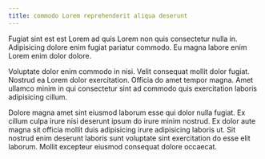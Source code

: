 ```yaml
---
title: commodo Lorem reprehenderit aliqua deserunt
---
```


Fugiat sint est est Lorem ad quis Lorem non quis consectetur nulla in. Adipisicing dolore enim fugiat pariatur commodo. Eu magna labore enim Lorem enim dolor dolore.

Voluptate dolor enim commodo in nisi. Velit consequat mollit dolor fugiat. Nostrud ea Lorem dolor exercitation. Officia do amet tempor magna. Amet ullamco minim in qui consectetur sint ad commodo quis exercitation laboris adipisicing cillum.

Dolore magna amet sint eiusmod laborum esse qui dolor nulla fugiat. Ex cillum culpa irure nisi deserunt ipsum do irure minim nostrud. Ex dolor aute magna sit officia mollit duis adipisicing irure adipisicing laboris ut. Sit nostrud enim deserunt laboris sunt voluptate sint exercitation do esse elit laborum. Mollit excepteur eiusmod consequat dolore occaecat.
